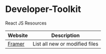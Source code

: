 # Developer-Toolkit

React JS Resources

| Website                                             | Description                    |
| --------------------------------------------------- | ------------------------------ |
| [Framer](https://www.framer.com/docs/introduction/) | List all new or modified files |

